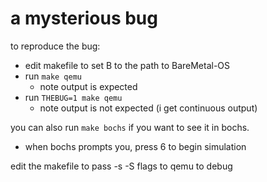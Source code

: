 # a mysterious bug

to reproduce the bug:
 - edit makefile to set B to the path to BareMetal-OS
 - run `make qemu`
   * note output is expected
 - run `THEBUG=1 make qemu`
   * note output is not expected (i get continuous output)

you can also run `make bochs` if you want to see it in bochs.
 - when bochs prompts you, press 6 to begin simulation

edit the makefile to pass -s -S flags to qemu to debug

